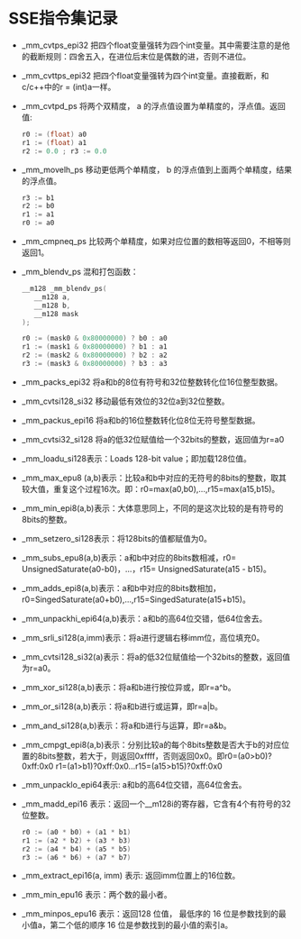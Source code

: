 # SSE指令集记录

- _mm_cvtps_epi32 把四个float变量强转为四个int变量。其中需要注意的是他的截断规则：四舍五入，在进位后末位是偶数的进，否则不进位。

- _mm_cvttps_epi32 把四个float变量强转为四个int变量。直接截断，和c/c++中的r = (int)a一样。

- _mm_cvtpd_ps 将两个双精度， a 的浮点值设置为单精度的，浮点值。返回值:

  ```c++
  r0 := (float) a0
  r1 := (float) a1
  r2 := 0.0 ; r3 := 0.0
  ```

- _mm_movelh_ps 移动更低两个单精度， b 的浮点值到上面两个单精度，结果的浮点值。

  ```c++
  r3 := b1
  r2 := b0
  r1 := a1
  r0 := a0
  ```

- _mm_cmpneq_ps 比较两个单精度，如果对应位置的数相等返回0，不相等则返回1。

- _mm_blendv_ps 混和打包函数：

  ```c++
  __m128 _mm_blendv_ps( 
     __m128 a,
     __m128 b,
     __m128 mask 
  );
  
  r0 := (mask0 & 0x80000000) ? b0 : a0
  r1 := (mask1 & 0x80000000) ? b1 : a1
  r2 := (mask2 & 0x80000000) ? b2 : a2
  r3 := (mask3 & 0x80000000) ? b3 : a3
  ```

- _mm_packs_epi32 将a和b的8位有符号和32位整数转化位16位整型数据。

- _mm_cvtsi128_si32 移动最低有效位的32位a到32位整数。

- _mm_packus_epi16 将a和b的16位整数转化位8位无符号整型数据。

- _mm_cvtsi32_si128 将a的低32位赋值给一个32bits的整数，返回值为r=a0

- _mm_loadu_si128表示：Loads 128-bit value；即加载128位值。

- _mm_max_epu8 (a,b)表示：比较a和b中对应的无符号的8bits的整数，取其较大值，重复这个过程16次。即：r0=max(a0,b0),...,r15=max(a15,b15)。

- _mm_min_epi8(a,b)表示：大体意思同上，不同的是这次比较的是有符号的8bits的整数。

- _mm_setzero_si128表示：将128bits的值都赋值为0。

- _mm_subs_epu8(a,b)表示：a和b中对应的8bits数相减，r0= UnsignedSaturate(a0-b0)，...，r15= UnsignedSaturate(a15 - b15)。

- _mm_adds_epi8(a,b)表示：a和b中对应的8bits数相加，r0=SingedSaturate(a0+b0),...,r15=SingedSaturate(a15+b15)。

- _mm_unpackhi_epi64(a,b)表示：a和b的高64位交错，低64位舍去。

- _mm_srli_si128(a,imm)表示：将a进行逻辑右移imm位，高位填充0。

- _mm_cvtsi128_si32(a)表示：将a的低32位赋值给一个32bits的整数，返回值为r=a0。

- _mm_xor_si128(a,b)表示：将a和b进行按位异或，即r=a^b。

- _mm_or_si128(a,b)表示：将a和b进行或运算，即r=a|b。

- _mm_and_si128(a,b)表示：将a和b进行与运算，即r=a&b。

- _mm_cmpgt_epi8(a,b)表示：分别比较a的每个8bits整数是否大于b的对应位置的8bits整数，若大于，则返回0xffff，否则返回0x0。即r0=(a0>b0)?0xff:0x0  r1=(a1>b1)?0xff:0x0...r15=(a15>b15)?0xff:0x0

- _mm_unpacklo_epi64表示:  a和b的高64位交错，高64位舍去。

- _mm_madd_epi16 表示：返回一个__m128i的寄存器，它含有4个有符号的32位整数。

  ```c++
  r0 := (a0 * b0) + (a1 * b1)
  r1 := (a2 * b2) + (a3 * b3)
  r2 := (a4 * b4) + (a5 * b5)
  r3 := (a6 * b6) + (a7 * b7)
  ```

- _mm_extract_epi16(a, imm) 表示: 返回imm位置上的16位数。

- _mm_min_epu16 表示：两个数的最小者。

- _mm_minpos_epu16 表示：返回128 位值， 最低序的 16 位是参数找到的最小值a，第二个低的顺序 16 位是参数找到的最小值的索引a。